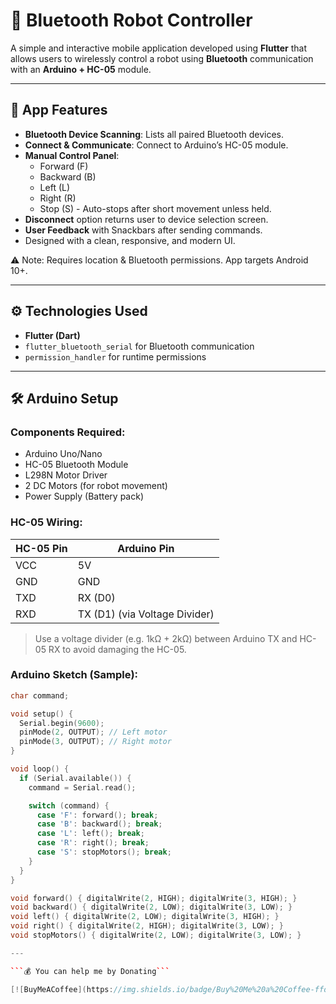 # 🤖 Bluetooth Robot Controller

A simple and interactive mobile application developed using **Flutter** that allows users to wirelessly control a robot using **Bluetooth** communication with an **Arduino + HC-05** module.

---

## 📱 App Features

- **Bluetooth Device Scanning**: Lists all paired Bluetooth devices.
- **Connect & Communicate**: Connect to Arduino’s HC-05 module.
- **Manual Control Panel**:
  - Forward (F)
  - Backward (B)
  - Left (L)
  - Right (R)
  - Stop (S) - Auto-stops after short movement unless held.
- **Disconnect** option returns user to device selection screen.
- **User Feedback** with Snackbars after sending commands.
- Designed with a clean, responsive, and modern UI.

⚠️ Note: Requires location & Bluetooth permissions. App targets Android 10+.

---

## ⚙️ Technologies Used

- **Flutter (Dart)**
- `flutter_bluetooth_serial` for Bluetooth communication
- `permission_handler` for runtime permissions

---

## 🛠️ Arduino Setup

### Components Required:
- Arduino Uno/Nano
- HC-05 Bluetooth Module
- L298N Motor Driver
- 2 DC Motors (for robot movement)
- Power Supply (Battery pack)

### HC-05 Wiring:
| HC-05 Pin | Arduino Pin |
|-----------|-------------|
| VCC       | 5V          |
| GND       | GND         |
| TXD       | RX (D0)     |
| RXD       | TX (D1) (via Voltage Divider) |

> Use a voltage divider (e.g. 1kΩ + 2kΩ) between Arduino TX and HC-05 RX to avoid damaging the HC-05.

### Arduino Sketch (Sample):
```cpp
char command;

void setup() {
  Serial.begin(9600);
  pinMode(2, OUTPUT); // Left motor
  pinMode(3, OUTPUT); // Right motor
}

void loop() {
  if (Serial.available()) {
    command = Serial.read();

    switch (command) {
      case 'F': forward(); break;
      case 'B': backward(); break;
      case 'L': left(); break;
      case 'R': right(); break;
      case 'S': stopMotors(); break;
    }
  }
}

void forward() { digitalWrite(2, HIGH); digitalWrite(3, HIGH); }
void backward() { digitalWrite(2, LOW); digitalWrite(3, LOW); }
void left() { digitalWrite(2, LOW); digitalWrite(3, HIGH); }
void right() { digitalWrite(2, HIGH); digitalWrite(3, LOW); }
void stopMotors() { digitalWrite(2, LOW); digitalWrite(3, LOW); }

---

```💰 You can help me by Donating```

[![BuyMeACoffee](https://img.shields.io/badge/Buy%20Me%20a%20Coffee-ffdd00?style=for-the-badge&logo=buy-me-a-coffee&logoColor=black)](https://buymeacoffee.com/rohankini) [![PayPal](https://img.shields.io/badge/PayPal-00457C?style=for-the-badge&logo=paypal&logoColor=white)](https://paypal.me/RohanKinirk) 


